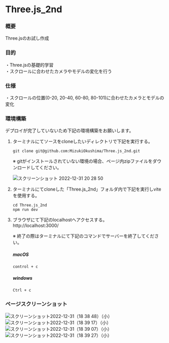 # Three.js_2nd
### 概要
Three.jsのお試し作成<br>

### 目的
・Three.jsの基礎的学習<br>
・スクロールに合わせたカメラやモデルの変化を行う

### 仕様
・スクロールの位置(0-20, 20-40, 60-80, 80-101)に合わせたカメラとモデルの変化

### 環境構築
デプロイが完了していないため下記の環境構築をお願いします。<br>
1.  ターミナルにてソースをcloneしたいディレクトリで下記を実行する。<br>
    ```
    git clone git@github.com:MizukiOkushima/Three.js_2nd.git
    ```
    
    ※ gitがインストールされていない環境の場合、ページ内zipファイルをダウンロードしてください。<br>
    
    ![スクリーンショット 2022-12-31 20 28 50](https://user-images.githubusercontent.com/95268598/210135123-973429a1-44ae-4270-8d43-d78b337edc17.png)


2.  ターミナルにてcloneした「Three.js_2nd」フォルダ内で下記を実行しviteを使用する。<br>
    ```
    cd Three.js_2nd
    npm run dev
    ```

3.  ブラウザにて下記のlocalhostへアクセスする。<br>
    http://localhost:3000/
    
    ※ 終了の際はターミナルにて下記のコマンドでサーバーを終了してください。<br>
    ##### macOS
    ```macOS
    control + c
    ```
    ##### windows
    ```windows
    Ctrl + c
    ```

### ページスクリーンショット<br>
![スクリーンショット2022-12-31（18 38 48）（小）](https://user-images.githubusercontent.com/95268598/210132203-d32895d5-e5a1-4f4f-a37b-055c2f820872.jpeg)
![スクリーンショット2022-12-31（18 39 17）（小）](https://user-images.githubusercontent.com/95268598/210132202-aa2970b5-61ea-41ac-bf89-c741d65a1dd8.jpeg)
![スクリーンショット2022-12-31（18 39 07）（小）](https://user-images.githubusercontent.com/95268598/210132201-a08ff0f6-ba01-4a5e-a0da-e7561e7cfb60.jpeg)
![スクリーンショット2022-12-31（18 39 27）（小）](https://user-images.githubusercontent.com/95268598/210132200-59b0a904-fe56-4d7e-aeea-4e78ed29e90d.jpeg)
